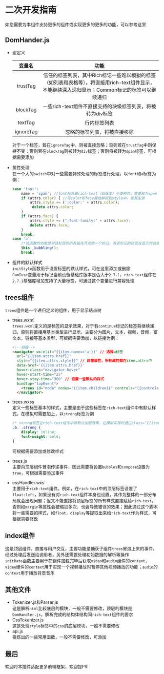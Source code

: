 # 二次开发指南
如您需要为本组件支持更多的组件或实现更多的更多的功能，可以参考这里
## DomHander.js
- 宏定义  

  | 变量名 | 功能 |
  |:---:|:---:|
  | trustTag | 信任的标签列表，其中Rich标记一些难以模拟的标签（如列表和表格等），将直接用rich-text组件显示，不能继续深入递归显示；Common标记的标签可以继续递归 |
  | blockTag | 一些rich-text组件不直接支持的块级标签列表，将被转为div标签 |
  | textTag | 行内标签列表 |
  | ignoreTag | 忽略的标签列表，将被直接移除 |
  
  对于一个标签，若在`ignoreTag`中，则被直接忽略；否则若在`trustTag`中则保持不变；否则若在`blockTag`则被转为`div`标签；否则将被转为`span`标签，可根据需要添加

- 属性处理  
  在一个大的`switch`中对一些需要特殊处理的标签进行处理，以`font`和`a`标签为例：
  ```javascript
  case 'font':
      name = 'span'; //font标签是rich-text（低版本）不支持的，需要转为span
      if (attrs.color) { //将color和face属性解析到style中，使其生效
          attrs.style += (';color:' + attrs.color);
           delete attrs.color;
      }
      if (attrs.face) {
          attrs.style += (";font-family:" + attrs.face);
          delete attrs.face;
      }
      break;
  case 'a':
      /*该函数的功能是对该标签的所有祖先节点做一个标记，有该标记的标签在显示时会继续递归深入，这样才能实现自定义的a标签点击效果*/
      this._bubbling(); 
      break;
  ```

- 组件的默认样式  
  `initStyle`函数用于设置标签的默认样式，可在这里添加或删除  
  `CanIuse`变量用于标记当前设备基础库版本是否大于`2.7.1`，`rich-text`组件在`2.7.1`基础库增加支持了大量标签，可通过这个变量进行兼容处理  

## trees组件

`trees`组件是一个递归定义的组件，用于显示结点树
- trees.wxml  
  `trees.wxml`定义的是标签的显示效果，对于有`continue`标记的标签将继续递归，否则将直接用基本类型进行显示，主要分为图片，文本，视频，音频，富文本，链接等基本类型，可根据需要添加，以链接为例：
  ```html
  <!--链接-->
  <navigator wx:elif="{{item.name=='a'}}" // 选择a标签
    url="{{item.attrs.href}}" 
    style="{{item.attrs.style}}" // 设置属性，所有属性都在item.attrs中
    data-href='{{item.attrs.href}}' 
    hover-class="navigator-hover" 
    hover-start-time="25" 
    hover-stay-time="300" // 设置一些默认的样式
    bindtap="tapEvent">
      <trees id="node" nodes="{{item.children}}" controls="{{controls}}" />
    </navigator>
  ```
- trees.wxss  
  定义一些标签基本的样式，主要是由于这些标签在`rich-text`组件中有默认样式，在模拟时需要加上，以`strong`标签为例
  ```css
  /* strong标签在rich-text组件中有默认加粗效果，在模拟实现时通过class="{{item.name}}"的方式加上这个效果 */
  .b, .strong {
      display: inline;
      font-weight: bold;
  }
  ```
  可根据需要添加或修改样式

- trees.js  
  主要向顶层组件冒泡传递事件，因此需要将设置`bubbles`和`compose`设置为`true`，可根据需要添加事件

- cssHandler.wxs  
  主要用于`rich-text`组件。例如，在`rich-text`中的顶层标签设置了`float:left`，如果没有对`rich-text`组件本身也设置，其作为整体的一部分布局就会出现问题；但又不能直接将顶层标签的所有样式直接赋给`rich-text`，否则如`margin`等属性会被缩进多次，也会导致错误的效果；因此通过这个脚本将一些需要的样式，如`float`，`display`等提取出来给`rich-text`作为样式，可根据需要修改

## index组件
这是顶层组件，直接与用户交互，主要功能是捕获子组件`trees`冒泡上来的事件，经过处理后发送给调用者，另外还需要处理初始数据的解析等操作  
`initData`函数主要用于在组件加载完毕后获取`video`和`audio`组件的`context`，`video`组件的`context`用于实现一个视频播放时暂停其他视频播放的功能；`audio`的`context`用于播放背景音乐

## 其他文件
- Tokenizer.js和Parser.js  
  这是解析`html`比较底层的模块，一般不需要修改，顶层的模块是`DomHandler.js`，解析完成的结构体结构同`rich-text`组件的要求
- CssTokenizer.js  
  这是处理`style`标签中的`css`的底层模块，一般不需要修改
- api.js  
  提炼出的一些常用函数，一般不需要修改，可添加

## 最后
欢迎将本插件适配更多前端框架，欢迎提PR

